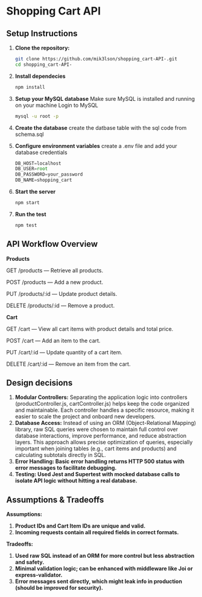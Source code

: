 # Shopping Cart API

## Setup Instructions

1. **Clone the repository:**

   ```bash
   git clone https://github.com/mik3lson/shopping_cart-API-.git
   cd shopping_cart-API-
2. **Install dependecies**
   ```bash
   npm install

3. **Setup your MySQL database**
   Make sure MySQL is installed and running on your machine
   Login to MySQL
   ```bash
   mysql -u root -p

4. **Create the database**
   create the datbase table with the sql code from schema.sql
   
5. **Configure environment variables**
   create a .env file and add your database credentials
   ```js
   DB_HOST=localhost
   DB_USER=root
   DB_PASSWORD=your_password
   DB_NAME=shopping_cart
6. **Start the server**
   ```bash
   npm start
7. **Run the test**
   ```bash
   npm test

## API Workflow Overview
**Products**


GET /products — Retrieve all products.

POST /products — Add a new product.

PUT /products/:id — Update product details.

DELETE /products/:id — Remove a product.

**Cart**


GET /cart — View all cart items with product details and total price.

POST /cart — Add an item to the cart.

PUT /cart/:id — Update quantity of a cart item.

DELETE /cart/:id — Remove an item from the cart.

## Design decisions
1. **Modular Controllers:** Separating the application logic into controllers (productController.js, cartController.js) helps keep the code organized and maintainable. Each controller handles a specific resource, making it easier to scale the project and onboard new developers.
2. **Database Access:** Instead of using an ORM (Object-Relational Mapping) library, raw SQL queries were chosen to maintain full control over database interactions, improve performance, and reduce abstraction layers. This approach allows precise optimization of queries, especially important when joining tables (e.g., cart items and products) and calculating subtotals directly in SQL.
3. **Error Handling: Basic error handling returns HTTP 500 status with error messages to facilitate debugging.**
4. **Testing: Used Jest and Supertest with mocked database calls to isolate API logic without hitting a real database.**

## Assumptions & Tradeoffs
**Assumptions:**
1. **Product IDs and Cart Item IDs are unique and valid.**
2. **Incoming requests contain all required fields in correct formats.**

**Tradeoffs:**
1. **Used raw SQL instead of an ORM for more control but less abstraction and safety.**
2. **Minimal validation logic; can be enhanced with middleware like Joi or express-validator.**
3. **Error messages sent directly, which might leak info in production (should be improved for security).**




   
